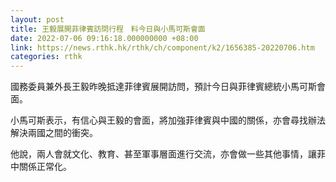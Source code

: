 ```yaml
---
layout: post
title: 王毅展開菲律賓訪問行程　料今日與小馬可斯會面
date: 2022-07-06 09:16:18.000000000 +08:00
link: https://news.rthk.hk/rthk/ch/component/k2/1656385-20220706.htm
categories: rthk
---
```


國務委員兼外長王毅昨晚抵達菲律賓展開訪問，預計今日與菲律賓總統小馬可斯會面。

小馬可斯表示，有信心與王毅的會面，將加強菲律賓與中國的關係，亦會尋找辦法解決兩國之間的衝突。

他說，兩人會就文化、教育、甚至軍事層面進行交流，亦會做一些其他事情，讓菲中關係正常化。
